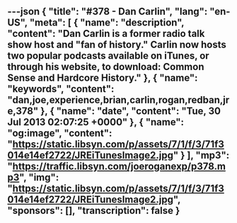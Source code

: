 ---json
{
  "title": "#378 - Dan Carlin",
  "lang": "en-US",
  "meta": [
    {
      "name": "description",
      "content": "Dan Carlin is a former radio talk show host and \"fan of history.\" Carlin now hosts two popular podcasts available on iTunes, or through his website, to download: Common Sense and Hardcore History."
    },
    {
      "name": "keywords",
      "content": "dan,joe,experience,brian,carlin,rogan,redban,jre,378"
    },
    {
      "name": "date",
      "content": "Tue, 30 Jul 2013 02:07:25 +0000"
    },
    {
      "name": "og:image",
      "content": "https://static.libsyn.com/p/assets/7/1/f/3/71f3014e14ef2722/JREiTunesImage2.jpg"
    }
  ],
  "mp3": "https://traffic.libsyn.com/joeroganexp/p378.mp3",
  "img": "https://static.libsyn.com/p/assets/7/1/f/3/71f3014e14ef2722/JREiTunesImage2.jpg",
  "sponsors": [],
  "transcription": false
}
---
<episode-header />

<timemark seconds="0" />

<transcribe-call-to-action />

<episode-footer />